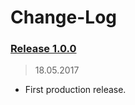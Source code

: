 Change-Log
===============

### [Release 1.0.0](https://github.com/universum-studios/java_websocket_adapter/tags/1.0.0) ###
> 18.05.2017

- First production release.